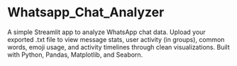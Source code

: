 # Whatsapp_Chat_Analyzer
A simple Streamlit app to analyze WhatsApp chat data. Upload your exported .txt file to view message stats, user activity (in groups), common words, emoji usage, and activity timelines through clean visualizations. Built with Python, Pandas, Matplotlib, and Seaborn.
